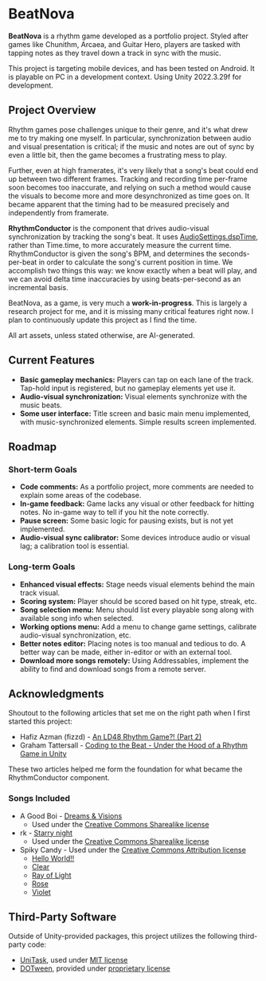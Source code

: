 # BeatNova
**BeatNova** is a rhythm game developed as a portfolio project. Styled after games like Chunithm, Arcaea, and Guitar Hero, players are tasked with tapping notes as they travel down a track in sync with the music.

This project is targeting mobile devices, and has been tested on Android. It is playable on PC in a development context. Using Unity 2022.3.29f for development.

## Project Overview
Rhythm games pose challenges unique to their genre, and it's what drew me to try making one myself. In particular, synchronization between audio and visual presentation is critical; if the music and notes are out of sync by even a little bit, then the game becomes a frustrating mess to play.

Further, even at high framerates, it's very likely that a song's beat could end up between two different frames. Tracking and recording time per-frame soon becomes too inaccurate, and relying on such a method would cause the visuals to become more and more desynchronized as time goes on. It became apparent that the timing had to be measured precisely and independently from framerate.

**RhythmConductor** is the component that drives audio-visual synchronization by tracking the song's beat. It uses [AudioSettings.dspTime](https://docs.unity3d.com/ScriptReference/AudioSettings-dspTime.html), rather than Time.time, to more accurately measure the current time. RhythmConductor is given the song's BPM, and determines the seconds-per-beat in order to calculate the song's current position in time. We accomplish two things this way: we know exactly when a beat will play, and we can avoid delta time inaccuracies by using beats-per-second as an incremental basis.

BeatNova, as a game, is very much a **work-in-progress**. This is largely a research project for me, and it is missing many critical features right now. I plan to continuously update this project as I find the time.

All art assets, unless stated otherwise, are AI-generated.

## Current Features
- **Basic gameplay mechanics:** Players can tap on each lane of the track. Tap-hold input is registered, but no gameplay elements yet use it.
- **Audio-visual synchronization:** Visual elements synchronize with the music beats.
- **Some user interface:** Title screen and basic main menu implemented, with music-synchronized elements. Simple results screen implemented.

## Roadmap
### Short-term Goals
- **Code comments:** As a portfolio project, more comments are needed to explain some areas of the codebase.
- **In-game feedback:** Game lacks any visual or other feedback for hitting notes. No in-game way to tell if you hit the note correctly.
- **Pause screen:** Some basic logic for pausing exists, but is not yet implemented.
- **Audio-visual sync calibrator:** Some devices introduce audio or visual lag; a calibration tool is essential.

### Long-term Goals
- **Enhanced visual effects:** Stage needs visual elements behind the main track visual.
- **Scoring system:** Player should be scored based on hit type, streak, etc.
- **Song selection menu:** Menu should list every playable song along with available song info when selected.
- **Working options menu:** Add a menu to change game settings, calibrate audio-visual synchronization, etc.
- **Better notes editor:** Placing notes is too manual and tedious to do. A better way can be made, either in-editor or with an external tool.
- **Download more songs remotely:** Using Addressables, implement the ability to find and download songs from a remote server.

## Acknowledgments
Shoutout to the following articles that set me on the right path when I first started this project:
- Hafiz Azman (fizzd) - [An LD48 Rhythm Game?! (Part 2)](https://archive.md/9qsLC)
- Graham Tattersall - [Coding to the Beat - Under the Hood of a Rhythm Game in Unity](https://www.gamedeveloper.com/audio/coding-to-the-beat---under-the-hood-of-a-rhythm-game-in-unity)

These two articles helped me form the foundation for what became the RhythmConductor component.
### Songs Included
- A Good Boi - [Dreams & Visions](https://soundcloud.com/agoodboi/dreams-visions)
  - Used under the [Creative Commons Sharealike license](https://creativecommons.org/licenses/by-sa/3.0/)
- rk - [Starry night](https://soundcloud.com/gpizly99xijy/starry-night)
  - Used under the [Creative Commons Sharealike license](https://creativecommons.org/licenses/by-sa/3.0/)
- Spiky Candy - Used under the [Creative Commons Attribution license](https://creativecommons.org/licenses/by/3.0/)
  - [Hello World!!](https://soundcloud.com/spikycandy/hello-world)
  - [Clear](https://soundcloud.com/spikycandy/clear)
  - [Ray of Light](https://soundcloud.com/spikycandy/ray-of-light)
  - [Rose](https://soundcloud.com/spikycandy/rose)
  - [Violet](https://soundcloud.com/spikycandy/violet)

## Third-Party Software
Outside of Unity-provided packages, this project utilizes the following third-party code:
- [UniTask](https://github.com/Cysharp/UniTask), used under [MIT license](https://github.com/Cysharp/UniTask?tab=MIT-1-ov-file#readme)
- [DOTween](https://github.com/Demigiant/dotween), provided under [proprietary license](https://dotween.demigiant.com/license.php)
